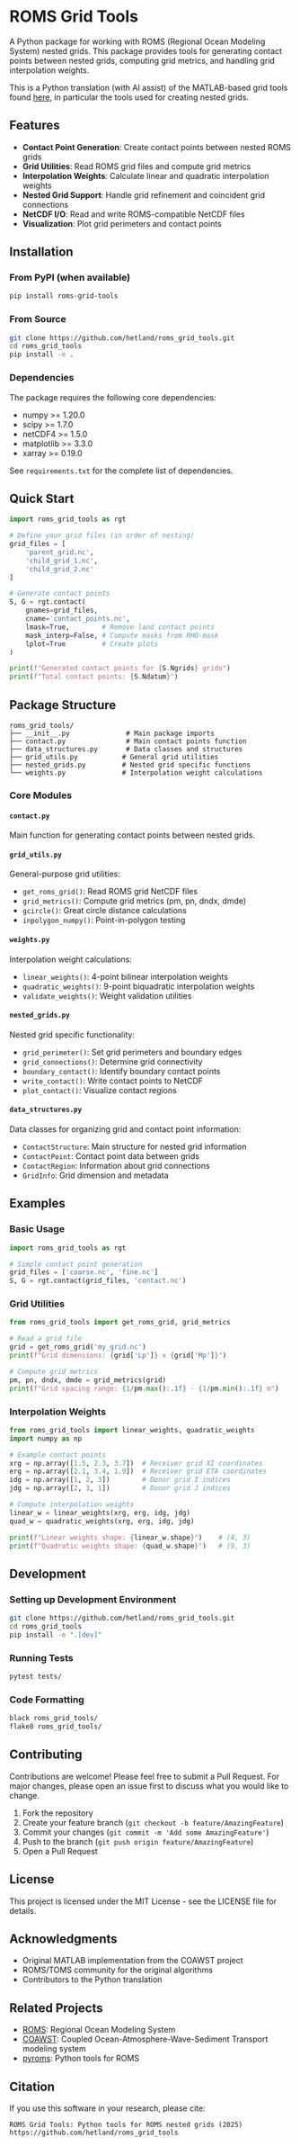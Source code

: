 # ROMS Grid Tools

A Python package for working with ROMS (Regional Ocean Modeling System) nested grids. This package provides tools for generating contact points between nested grids, computing grid metrics, and handling grid interpolation weights.

This is a Python translation (with AI assist) of the MATLAB-based grid tools found [here](https://github.com/DOI-USGS/COAWST/tree/main/Tools/mfiles/rutgers/grid), in particular the tools used for creating nested grids.

## Features

- **Contact Point Generation**: Create contact points between nested ROMS grids
- **Grid Utilities**: Read ROMS grid files and compute grid metrics
- **Interpolation Weights**: Calculate linear and quadratic interpolation weights
- **Nested Grid Support**: Handle grid refinement and coincident grid connections
- **NetCDF I/O**: Read and write ROMS-compatible NetCDF files
- **Visualization**: Plot grid perimeters and contact points

## Installation

### From PyPI (when available)
```bash
pip install roms-grid-tools
```

### From Source
```bash
git clone https://github.com/hetland/roms_grid_tools.git
cd roms_grid_tools
pip install -e .
```

### Dependencies
The package requires the following core dependencies:
- numpy >= 1.20.0
- scipy >= 1.7.0
- netCDF4 >= 1.5.0
- matplotlib >= 3.3.0
- xarray >= 0.19.0

See `requirements.txt` for the complete list of dependencies.

## Quick Start

```python
import roms_grid_tools as rgt

# Define your grid files (in order of nesting)
grid_files = [
    'parent_grid.nc',
    'child_grid_1.nc',
    'child_grid_2.nc'
]

# Generate contact points
S, G = rgt.contact(
    gnames=grid_files,
    cname='contact_points.nc',
    lmask=True,        # Remove land contact points
    mask_interp=False, # Compute masks from RHO-mask
    lplot=True         # Create plots
)

print(f"Generated contact points for {S.Ngrids} grids")
print(f"Total contact points: {S.Ndatum}")
```

## Package Structure

```
roms_grid_tools/
├── __init__.py              # Main package imports
├── contact.py               # Main contact points function
├── data_structures.py       # Data classes and structures
├── grid_utils.py           # General grid utilities
├── nested_grids.py         # Nested grid specific functions
└── weights.py              # Interpolation weight calculations
```

### Core Modules

#### `contact.py`
Main function for generating contact points between nested grids.

#### `grid_utils.py`
General-purpose grid utilities:
- `get_roms_grid()`: Read ROMS grid NetCDF files
- `grid_metrics()`: Compute grid metrics (pm, pn, dndx, dmde)
- `gcircle()`: Great circle distance calculations
- `inpolygon_numpy()`: Point-in-polygon testing

#### `weights.py`
Interpolation weight calculations:
- `linear_weights()`: 4-point bilinear interpolation weights
- `quadratic_weights()`: 9-point biquadratic interpolation weights
- `validate_weights()`: Weight validation utilities

#### `nested_grids.py`
Nested grid specific functionality:
- `grid_perimeter()`: Set grid perimeters and boundary edges
- `grid_connections()`: Determine grid connectivity
- `boundary_contact()`: Identify boundary contact points
- `write_contact()`: Write contact points to NetCDF
- `plot_contact()`: Visualize contact regions

#### `data_structures.py`
Data classes for organizing grid and contact point information:
- `ContactStructure`: Main structure for nested grid information
- `ContactPoint`: Contact point data between grids
- `ContactRegion`: Information about grid connections
- `GridInfo`: Grid dimension and metadata

## Examples

### Basic Usage
```python
import roms_grid_tools as rgt

# Simple contact point generation
grid_files = ['coarse.nc', 'fine.nc']
S, G = rgt.contact(grid_files, 'contact.nc')
```

### Grid Utilities
```python
from roms_grid_tools import get_roms_grid, grid_metrics

# Read a grid file
grid = get_roms_grid('my_grid.nc')
print(f"Grid dimensions: {grid['Lp']} x {grid['Mp']}")

# Compute grid metrics
pm, pn, dndx, dmde = grid_metrics(grid)
print(f"Grid spacing range: {1/pm.max():.1f} - {1/pm.min():.1f} m")
```

### Interpolation Weights
```python
from roms_grid_tools import linear_weights, quadratic_weights
import numpy as np

# Example contact points
xrg = np.array([1.5, 2.3, 3.7])  # Receiver grid XI coordinates
erg = np.array([2.1, 3.4, 1.9])  # Receiver grid ETA coordinates
idg = np.array([1, 2, 3])        # Donor grid I indices  
jdg = np.array([2, 3, 1])        # Donor grid J indices

# Compute interpolation weights
linear_w = linear_weights(xrg, erg, idg, jdg)
quad_w = quadratic_weights(xrg, erg, idg, jdg)

print(f"Linear weights shape: {linear_w.shape}")    # (4, 3)
print(f"Quadratic weights shape: {quad_w.shape}")   # (9, 3)
```

## Development

### Setting up Development Environment
```bash
git clone https://github.com/hetland/roms_grid_tools.git
cd roms_grid_tools
pip install -e ".[dev]"
```

### Running Tests
```bash
pytest tests/
```

### Code Formatting
```bash
black roms_grid_tools/
flake8 roms_grid_tools/
```

## Contributing

Contributions are welcome! Please feel free to submit a Pull Request. For major changes, please open an issue first to discuss what you would like to change.

1. Fork the repository
2. Create your feature branch (`git checkout -b feature/AmazingFeature`)
3. Commit your changes (`git commit -m 'Add some AmazingFeature'`)
4. Push to the branch (`git push origin feature/AmazingFeature`)
5. Open a Pull Request

## License

This project is licensed under the MIT License - see the LICENSE file for details.

## Acknowledgments

- Original MATLAB implementation from the COAWST project
- ROMS/TOMS community for the original algorithms
- Contributors to the Python translation

## Related Projects

- [ROMS](https://www.myroms.org/): Regional Ocean Modeling System
- [COAWST](https://github.com/DOI-USGS/COAWST): Coupled Ocean-Atmosphere-Wave-Sediment Transport modeling system
- [pyroms](https://github.com/ESMG/pyroms): Python tools for ROMS

## Citation

If you use this software in your research, please cite:

```
ROMS Grid Tools: Python tools for ROMS nested grids (2025)
https://github.com/hetland/roms_grid_tools
```